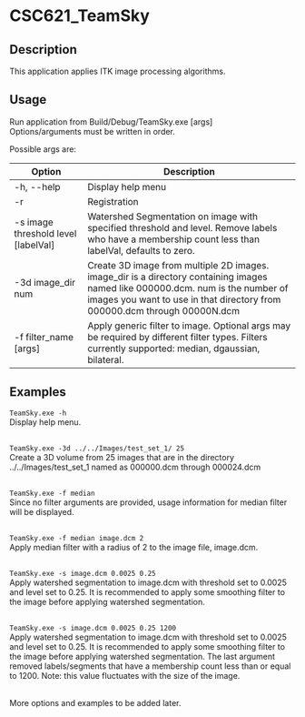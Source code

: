 # CSC621_TeamSky

## Description

This application applies ITK image processing algorithms.<br />

## Usage

Run application from Build/Debug/TeamSky.exe [args]<br />
Options/arguments must be written in order.<br />

Possible args are:<br />

| Option | Description |
| --- | --- |
| \-h, \-\-help | Display help menu |
| \-r | Registration |
| \-s image threshold level [labelVal] | Watershed Segmentation on image with specified threshold and level. Remove labels who have a membership count less than labelVal, defaults to zero. |
| \-3d image_dir num | Create 3D image from multiple 2D images. image_dir is a directory containing images named like 000000.dcm. num is the number of images you want to use in that directory from 000000.dcm through 00000N.dcm |
| \-f filter_name [args] | Apply generic filter to image. Optional args may be required by different filter types. Filters currently supported: median, dgaussian, bilateral. |

## Examples

`TeamSky.exe -h`<br />
Display help menu.<br />
<br />

`TeamSky.exe -3d ../../Images/test_set_1/ 25`<br />
Create a 3D volume from 25 images that are in the directory ../../Images/test_set_1 named as 000000.dcm through 000024.dcm<br />
<br />

`TeamSky.exe -f median`<br />
Since no filter arguments are provided, usage information for median filter will be displayed.<br />
<br />

`TeamSky.exe -f median image.dcm 2`<br />
Apply median filter with a radius of 2 to the image file, image.dcm.<br />
<br />

`TeamSky.exe -s image.dcm 0.0025 0.25`<br />
Apply watershed segmentation to image.dcm with threshold set to 0.0025 and level set to 0.25. It is recommended to apply some smoothing filter to the image before applying watershed segmentation.<br />
<br />

`TeamSky.exe -s image.dcm 0.0025 0.25 1200`<br />
Apply watershed segmentation to image.dcm with threshold set to 0.0025 and level set to 0.25. It is recommended to apply some smoothing filter to the image before applying watershed segmentation. The last argument removed labels/segments that have a membership count less than or equal to 1200. Note: this value fluctuates with the size of the image. <br />
<br />

More options and examples to be added later.